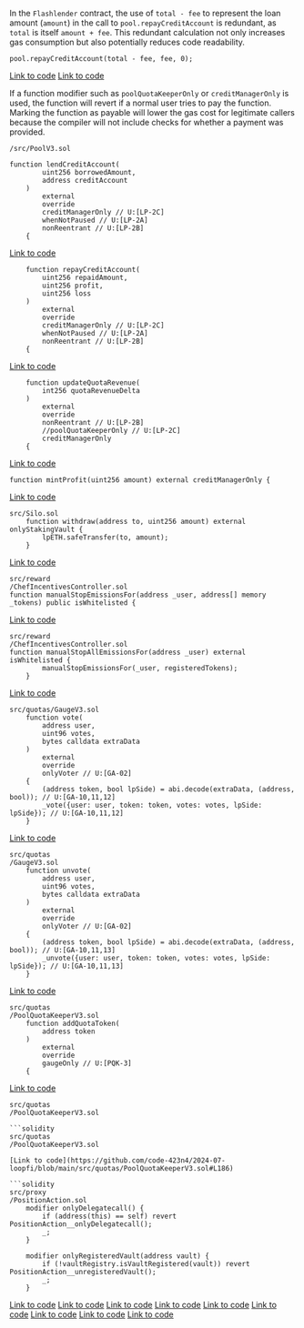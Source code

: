 
In the `Flashlender` contract, the use of `total - fee` to represent the loan amount (`amount`) in the call to `pool.repayCreditAccount` is redundant, as `total` is itself `amount + fee`. This redundant calculation not only increases gas consumption but also potentially reduces code readability.

```solidity
pool.repayCreditAccount(total - fee, fee, 0);
```

[Link to code](https://github.com/code-423n4/2024-07-loopfi/blob/main/src/Flashlender.sol#L106)
[Link to code](https://github.com/code-423n4/2024-07-loopfi/blob/main/src/Flashlender.sol#L134)

If a function modifier such as `poolQuotaKeeperOnly` or `creditManagerOnly` is used, the function will revert if a normal user tries to pay the function. Marking the function as payable will lower the gas cost for legitimate callers because the compiler will not include checks for whether a payment was provided.
```solidity
/src/PoolV3.sol
```

```solidity
function lendCreditAccount(
        uint256 borrowedAmount,
        address creditAccount
    )
        external
        override
        creditManagerOnly // U:[LP-2C]
        whenNotPaused // U:[LP-2A]
        nonReentrant // U:[LP-2B]
    {
```
[Link to code](https://github.com/code-423n4/2024-07-loopfi/blob/main/src/PoolV3.sol#L490)

```solidity
    function repayCreditAccount(
        uint256 repaidAmount,
        uint256 profit,
        uint256 loss
    )
        external
        override
        creditManagerOnly // U:[LP-2C]
        whenNotPaused // U:[LP-2A]
        nonReentrant // U:[LP-2B]
    {
```
[Link to code](https://github.com/code-423n4/2024-07-loopfi/blob/main/src/PoolV3.sol#L536)

```solidity
    function updateQuotaRevenue(
        int256 quotaRevenueDelta
    )
        external
        override
        nonReentrant // U:[LP-2B]
        //poolQuotaKeeperOnly // U:[LP-2C]
        creditManagerOnly
    {
```
[Link to code](https://github.com/code-423n4/2024-07-loopfi/blob/main/src/PoolV3.sol#L698)

```solidity
function mintProfit(uint256 amount) external creditManagerOnly {
```
[Link to code](https://github.com/code-423n4/2024-07-loopfi/blob/main/src/PoolV3.sol#L899)

```solidity
src/Silo.sol
    function withdraw(address to, uint256 amount) external onlyStakingVault {
        lpETH.safeTransfer(to, amount);
    }
```
[Link to code](https://github.com/code-423n4/2024-07-loopfi/blob/main/src/Silo.sol#L28)

```solidity
src/reward
/ChefIncentivesController.sol
function manualStopEmissionsFor(address _user, address[] memory _tokens) public isWhitelisted {
```
[Link to code](https://github.com/code-423n4/2024-07-loopfi/blob/main/src/reward/ChefIncentivesController.sol#L813)

```solidity
src/reward
/ChefIncentivesController.sol
function manualStopAllEmissionsFor(address _user) external isWhitelisted {
        manualStopEmissionsFor(_user, registeredTokens);
    }
```
[Link to code](https://github.com/code-423n4/2024-07-loopfi/blob/main/src/reward/ChefIncentivesController.sol#L844)

```solidity
src/quotas/GaugeV3.sol
    function vote(
        address user,
        uint96 votes,
        bytes calldata extraData
    )
        external
        override
        onlyVoter // U:[GA-02]
    {
        (address token, bool lpSide) = abi.decode(extraData, (address, bool)); // U:[GA-10,11,12]
        _vote({user: user, token: token, votes: votes, lpSide: lpSide}); // U:[GA-10,11,12]
    }
```
[Link to code](https://github.com/code-423n4/2024-07-loopfi/blob/main/src/quotas/GaugeV3.sol#L133)

```solidity
src/quotas
/GaugeV3.sol
    function unvote(
        address user,
        uint96 votes,
        bytes calldata extraData
    )
        external
        override
        onlyVoter // U:[GA-02]
    {
        (address token, bool lpSide) = abi.decode(extraData, (address, bool)); // U:[GA-10,11,13]
        _unvote({user: user, token: token, votes: votes, lpSide: lpSide}); // U:[GA-10,11,13]
    }
```
[Link to code](https://github.com/code-423n4/2024-07-loopfi/blob/main/src/quotas/GaugeV3.sol#L176)

```solidity
src/quotas
/PoolQuotaKeeperV3.sol
    function addQuotaToken(
        address token
    )
        external
        override
        gaugeOnly // U:[PQK-3]
    {
```
[Link to code](https://github.com/code-423n4/2024-07-loopfi/blob/main/src/quotas/PoolQuotaKeeperV3.sol#L166)

```solidity
src/quotas
/PoolQuotaKeeperV3.sol

```solidity
src/quotas
/PoolQuotaKeeperV3.sol
```
```solidity
[Link to code](https://github.com/code-423n4/2024-07-loopfi/blob/main/src/quotas/PoolQuotaKeeperV3.sol#L186)

```solidity
src/proxy
/PositionAction.sol
    modifier onlyDelegatecall() {
        if (address(this) == self) revert PositionAction__onlyDelegatecall();
        _;
    }

    modifier onlyRegisteredVault(address vault) {
        if (!vaultRegistry.isVaultRegistered(vault)) revert PositionAction__unregisteredVault();
        _;
    }
```
[Link to code](https://github.com/code-423n4/2024-07-loopfi/blob/main/src/proxy/PositionAction.sol#L194)
[Link to code](https://github.com/code-423n4/2024-07-loopfi/blob/main/src/proxy/PositionAction.sol#L206)
[Link to code](https://github.com/code-423n4/2024-07-loopfi/blob/main/src/proxy/PositionAction.sol#L214)
[Link to code](https://github.com/code-423n4/2024-07-loopfi/blob/main/src/proxy/PositionAction.sol#L228)
[Link to code](https://github.com/code-423n4/2024-07-loopfi/blob/main/src/proxy/PositionAction.sol#L243)
[Link to code](https://github.com/code-423n4/2024-07-loopfi/blob/main/src/proxy/PositionAction.sol#L260)
[Link to code](https://github.com/code-423n4/2024-07-loopfi/blob/main/src/proxy/PositionAction.sol#L273)
[Link to code](https://github.com/code-423n4/2024-07-loopfi/blob/main/src/proxy/PositionAction.sol#L302)
[Link to code](https://github.com/code-423n4/2024-07-loopfi/blob/main/src/proxy/PositionAction.sol#L349)